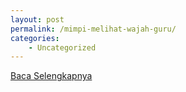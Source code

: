 ```yaml
---
layout: post
permalink: /mimpi-melihat-wajah-guru/
categories:
    - Uncategorized
---
```


[Baca Selengkapnya](/01)